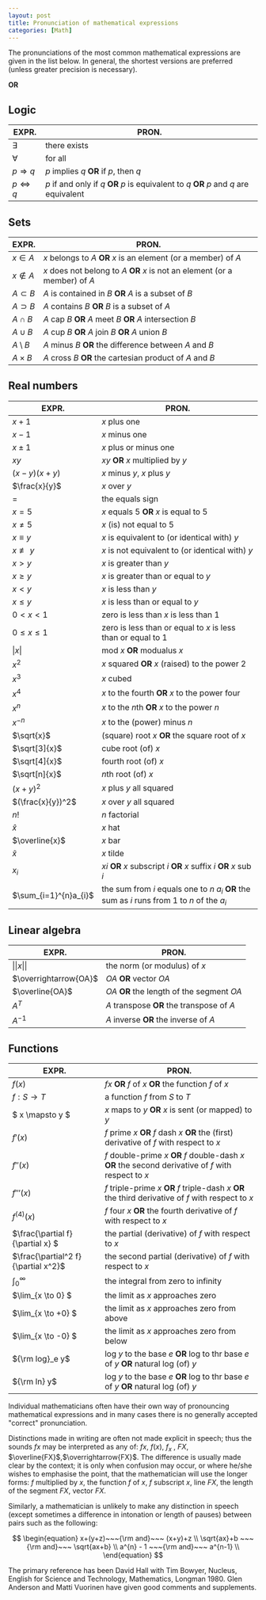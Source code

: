 ```yaml
---
layout: post
title: Pronunciation of mathematical expressions
categories: [Math]
---
```


The pronunciations of the most common mathematical expressions are given in the list below. In general, the shortest versions are preferred (unless greater precision is necessary).

 **OR** 

## Logic

| EXPR.   | PRON.        |
|---------|--------------|
| $\exists$  | there exists |
| $\forall$ | for all|
| $p \Rightarrow q$ | $p$ implies $q$  **OR**  if $p$, then $q$ |
| $p \Leftrightarrow q$ | $p$ if and only if $q$  **OR**   $p$ is equivalent to $q$  **OR**  $p$ and $q$ are equivalent |

## Sets

|EXPR. | PRON. |
|---------|--------------|
|$x \in A$ | $x$ belongs to $A$  **OR**  $x$ is an element (or a member) of $A$|
|$x \notin A$ | $x$ does not belong to $A$  **OR**  $x$ is not an element (or a member) of $A$ |
|$A \subset B$ | $A$ is contained in $B$  **OR**  $A$ is a subset of $B$ |
|$A \supset B$ | $A$ contains $B$  **OR**  $B$ is a subset of $A$ |
|$A \cap B$ | $A$ cap $B$  **OR**  $A$ meet $B$  **OR**  $A$ intersection $B$ |
|$A \cup B$ | $A$ cup $B$  **OR**  $A$ join $B$  **OR**  $A$ union $B$ |
|$A \setminus B$ | $A$ minus $B$  **OR**  the difference between $A$ and $B$ |
|$A \times B$ | $A$ cross $B$  **OR**  the cartesian product of $A$ and $B$ |

## Real numbers

|EXPR. | PRON. |
|---------|--------------|
| $x + 1$ | $x$ plus one |
| $x - 1$ | $x$ minus one |
| $x \pm 1$ | $x$ plus or minus one |
| $xy$ | $xy$  **OR**  $x$ multiplied by $y$ |
| $(x-y)(x+y)$ | $x$ minus $y$, $x$ plus $y$ |
| $\frac{x}{y}$ | $x$ over $y$ |
| $=$ | the equals sign |
| $x=5$ | $x$ equals 5  **OR**  $x$ is equal to 5 | 
| $x \neq 5$ | $x$ (is) not equal to 5 |
| $x \equiv  y$ | $x$ is equivalent to (or identical with) $y$ |
| $x \not\equiv y$ | $x$ is not equivalent to (or identical with) $y$|
| $x > y$ | $x$ is greater than $y$ |
| $x \geq y$ | $x$ is greater than or equal to $y$ |
| $x < y$ | $x$ is less than $y$ |
| $x \leq y$ | $x$ is less than or equal to $y$ |
| $0<x<1$ | zero is less than $x$ is less than 1 |
| $0 \leq x \leq 1$ | zero is less than or equal to $x$ is less than or equal to 1 |
| $\left \| x \right \|$ | mod $x$  **OR**  modualus $x$ |
| $x^2$ | $x$ squared  **OR**  $x$ (raised) to the power 2 |
| $x^3$ | $x$ cubed |
| $x^4$ | $x$ to the fourth  **OR**  $x$ to the  power four |
| $x^n$ | $x$ to the $n$th  **OR**  $x$ to the power $n$ |
| $x^{-n}$ | $x$ to the (power) minus $n$ |
| $\sqrt{x}$ | (square) root $x$  **OR**  the square root of $x$ |
| $\sqrt[3]{x}$ | cube root (of) $x$ |
| $\sqrt[4]{x}$ | fourth root (of) $x$ |
| $\sqrt[n]{x}$ | $n$th root (of) $x$ |
| $(x+y)^2$ | $x$ plus $y$ all squared |
| $(\frac{x}{y})^2$ | $x$ over $y$ all squared |
| $n!$ | $n$ factorial |
| $\widehat{x}$ | $x$ hat |
| $\overline{x}$ | $x$ bar |
| $\widetilde{x}$ | $x$ tilde |
| $x_i$ | $xi$  **OR**  $x$ subscript $i$  **OR**  $x$ suffix $i$  **OR**  $x$ sub $i$ |
| $\sum_{i=1}^{n}a_{i}$ | the sum from $i$ equals one to $n$ $a_i$  **OR**  the sum as $i$ runs from 1 to $n$ of the $a_i$ |

## Linear algebra

|EXPR. | PRON. |
|---------|--------------|
| $\|\|x\|\|$ | the norm (or modulus) of $x$ |
| $\overrightarrow{OA}$ | $OA$  **OR**  vector $OA$ |
| $\overline{OA}$ | $OA$  **OR**  the length of the segment $OA$ |
| $A^T$ | $A$ transpose  **OR**  the transpose of $A$ |
| $A^{-1}$ | $A$ inverse  **OR**  the inverse of $A$ |

## Functions

|EXPR. | PRON. |
|---------|--------------|
| $f(x)$ | $fx$  **OR**  $f$ of $x$  **OR**  the function $f$ of $x$ |
| $f:S \rightarrow T$ | a function $f$ from $S$ to $T$ |
| $ x \mapsto y $ | $x$ maps to $y$  **OR**  $x$ is sent (or mapped) to $y$ |
| ${f}'(x)$ | $f$ prime $x$  **OR**  $f$ dash $x$  **OR**  the (first) derivative of $f$ with respect to $x$ |
| ${f}{''}(x)$ | $f$ double-prime $x$  **OR**  $f$ double-dash $x$  **OR**  the second derivative of $f$ with respect to $x$ |
| ${f}{'''}(x)$ | $f$ triple-prime $x$  **OR**  $f$ triple-dash $x$  **OR**  the third derivative of $f$ with respect to $x$ |
| $f^{(4)}(x)$ | $f$ four $x$  **OR**  the fourth derivative of $f$ with respect to $x$ |
| $\frac{\partial f}{\partial x} $| the partial (derivative) of $f$ with respect to $x$ |
| $\frac{\partial^2 f}{\partial x^2}$ | the second partial (derivative) of $f$ with respect to $x$ |
| $\int_{0}^{\infty }$ | the integral from zero to infinity |
| $\lim_{x \to 0} $| the limit as $x$ approaches zero |
| $\lim_{x \to +0} $| the limit as $x$ approaches zero from above |
| $\lim_{x \to -0} $| the limit as $x$ approaches zero from below |
| ${\rm log}_e y$ | log $y$ to the base $e$  **OR**  log to thr base $e$ of $y$  **OR**  natural log (of) $y$ |
| ${\rm ln} y$ | log $y$ to the base $e$  **OR**  log to thr base $e$ of $y$  **OR**  natural log (of) $y$ |


Individual mathematicians often have their own way of pronouncing mathematical expressions and in many cases there is no generally accepted "correct" pronunciation.

Distinctions made in writing are often not made explicit in speech; thus the sounds $fx$ may be interpreted as any of: $fx$, $f(x)$, $f_x$ , $FX$, $\overline{FX}$,$\overrightarrow{FX}$. The difference is usually made clear by the context; it is only when confusion may occur, or where he/she wishes to emphasise the point, that the mathematician will use the longer forms: $f$ multiplied by $x$, the function $f$ of $x$, $f$ subscript $x$, line $FX$, the length of the segment $FX$, vector $FX$.

Similarly, a mathematician is unlikely to make any distinction in speech (except sometimes a difference in intonation or length of pauses) between pairs such as the following:

$$
\begin{equation}
x+(y+z)~~~{\rm and}~~~ (x+y)+z \\
\sqrt{ax}+b ~~~{\rm and}~~~ \sqrt{ax+b} \\
a^{n} - 1 ~~~{\rm and}~~~ a^{n-1} \\
\end{equation}
$$

The primary reference has been David Hall with Tim Bowyer, Nucleus, English for Science and Technology, Mathematics, Longman 1980. Glen Anderson and Matti Vuorinen have given good comments and supplements.
